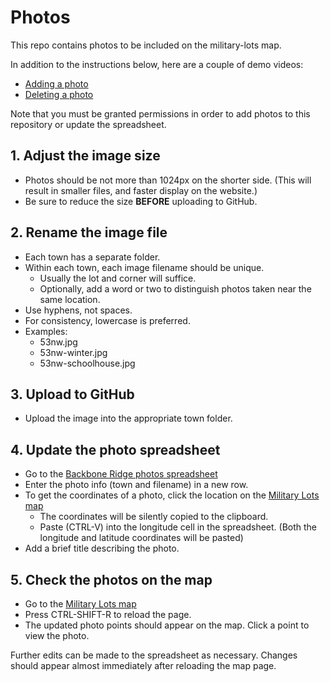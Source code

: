 # Photos

This repo contains photos to be included on the military-lots map.

In addition to the instructions below, here are a couple of demo videos:
- [Adding a photo](https://youtu.be/NpM8zNQva7k)
- [Deleting a photo](https://youtu.be/B2lOBSRf4JU)

Note that you must be granted permissions in order to add photos to this repository or update the spreadsheet.

## 1. Adjust the image size

- Photos should be not more than 1024px on the shorter side.
  (This will result in smaller files, and faster display on the website.)
- Be sure to reduce the size **BEFORE** uploading to GitHub.

## 2. Rename the image file

- Each town has a separate folder.
- Within each town, each image filename should be unique.
    - Usually the lot and corner will suffice.
    - Optionally, add a word or two to distinguish photos taken near the same location.
- Use hyphens, not spaces.
- For consistency, lowercase is preferred.
- Examples:
    - 53nw.jpg
    - 53nw-winter.jpg
    - 53nw-schoolhouse.jpg

## 3. Upload to GitHub

- Upload the image into the appropriate town folder.

## 4. Update the photo spreadsheet

- Go to the [Backbone Ridge photos spreadsheet](https://docs.google.com/spreadsheets/d/1ShUDiRpW_t_C6RUwkKxcUR4WKdkfWqF0mEbiWhCGDX0/edit?usp=sharing)
- Enter the photo info (town and filename) in a new row.
- To get the coordinates of a photo, click the location on the [Military Lots map](https://backbone-ridge.github.io/military-lots/)
    - The coordinates will be silently copied to the clipboard.
    - Paste (CTRL-V) into the longitude cell in the spreadsheet.
      (Both the longitude and latitude coordinates will be pasted)
- Add a brief title describing the photo.

## 5. Check the photos on the map
- Go to the [Military Lots map](https://backbone-ridge.github.io/military-lots/)
- Press CTRL-SHIFT-R to reload the page.
- The updated photo points should appear on the map.  Click a point to view the photo.

Further edits can be made to the spreadsheet as necessary.  Changes should appear almost immediately after reloading the map page.

